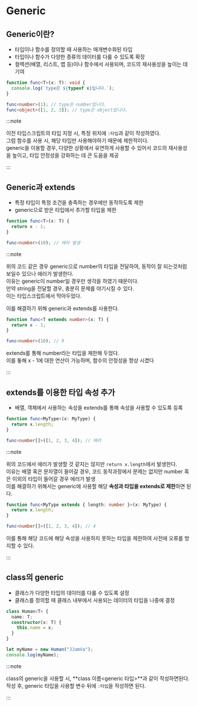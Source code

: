 # Generic

## Generic이란?

- 타입이나 함수를 정의할 때 사용하는 매개변수화된 타입
- 타입이나 함수가 다양한 종류의 데이터를 다룰 수 있도록 확장
- 컬렉션(배열, 리스트, 맵 등)이나 함수에서 사용되며, 코드의 재사용성을 높이는 데 기여

```ts
function func<T>(x: T): void {
  console.log(`type은 ${typeof x}입니다.`);
}

func<number>(1); // type은 number입니다.
func<object>([1, 2, 3]); // type은 object입니다.
```

:::note

이전 타입스크립트의 타입 지정 시, 특정 위치에 `:타입`과 같이 작성하였다.<br/>
그럼 함수를 사용 시, 해당 타입만 사용해야하기 때문에 제한적이다.<br/>
generic을 이용할 경우, 다양한 상황에서 유연하게 사용할 수 있어서 코드의 재사용성을 높이고, 타입 안정성을 강화하는 데 큰 도움을 제공

:::

## Generic과 extends

- 특정 타입이 특정 조건을 충족하는 경우에만 동작하도록 제한
- generic으로 받은 타입에서 추가할 타입을 제한

```ts
function func<T>(x: T) {
  return x - 1;
}

func<number>(10); // 에러 발생
```

:::note

위의 코드 같은 경우 generic으로 number의 타입을 전달하여, 동작이 잘 되는것처럼 보일수 있으나 에러가 발생한다.<br/>
이유는 generic이 number일 경우만 생각을 하였기 때문이다.<br/>
만약 string을 전달할 경우, 충분히 문제를 야기시킬 수 있다.<br/>
이는 타입스크립트에서 막아두었다.<br/>

이를 해결하기 위해 generic과 extends를 사용한다.<br/>

```ts
function func<T extends number>(x: T) {
  return x - 1;
}

func<number>(10); // 9
```

extends를 통해 number라는 타입을 제한해 두었다.<br/>
이를 톻해 x - 1에 대한 연산이 가능하며, 함수의 안정성을 향상 시켰다<br/>

:::

## extends를 이용한 타입 속성 추가

- 배열, 객체에서 사용하는 속성을 extends를 통해 속성을 사용할 수 있도록 등록

```ts
function func<MyType>(x: MyType) {
  return x.length;
}

func<number[]>([1, 2, 3, 4]); // 에러
```

:::note

위의 코드에서 에러가 발생할 것 같지는 않지만 `return x.length`에서 발생한다.<br/>
이유는 배열 혹은 문자열이 들어갈 경우, 코드 동작과정에서 문제는 없지만 number 혹은 이외의 타입이 들어갈 경우 에러가 발생<br/>
이를 해결하기 위해서는 generic에 사용할 해당 **속성과 타입을 extends로 제한**하면 된다.<br/>

```ts
function func<MyType extends { length: number }>(x: MyType) {
  return x.length;
}

func<number[]>([1, 2, 3, 4]); // 4
```

이를 통해 해당 코드에 해당 속성을 사용하지 못하는 타입을 제한하여 사전에 오류를 방지할 수 있다.<br/>

:::

## class의 generic

- 클래스가 다양한 타입의 데이터를 다룰 수 있도록 설정
- 클래스를 정의할 때 클래스 내부에서 사용되는 데이터의 타입을 나중에 결정

```ts
class Human<T> {
  name: T;
  constructor(x: T) {
    this.name = x;
  }
}

let myName = new Human("JJamVa");
console.log(myName);
```

:::note

class의 generic을 사용할 시, **class 이름<generic 타입>**과 같이 작성하면된다.<br/>
작성 후, generic 타입을 사용할 변수 뒤에 `:타입`을 작성하면 된다.<br/>

:::
